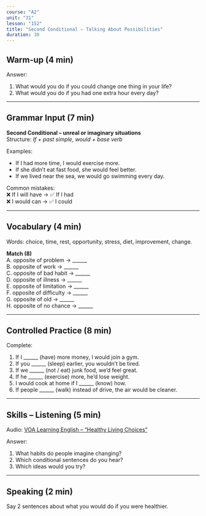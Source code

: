 ```yaml
---
course: "A2"
unit: "31"
lesson: "152"
title: "Second Conditional – Talking About Possibilities"
duration: 30
---
```


## Warm-up (4 min)
Answer:
1. What would you do if you could change one thing in your life?  
2. What would you do if you had one extra hour every day?  

-------
## Grammar Input (7 min)
**Second Conditional – unreal or imaginary situations**  
Structure: *If + past simple, would + base verb*  

Examples:  
- If I had more time, I would exercise more.  
- If she didn’t eat fast food, she would feel better.  
- If we lived near the sea, we would go swimming every day.  

Common mistakes:  
❌ If I will have → ✅ If I had  
❌ I would can → ✅ I could  

-------
## Vocabulary (4 min)
Words: choice, time, rest, opportunity, stress, diet, improvement, change.  

**Match (8)**  
A. opposite of problem → ______  
B. opposite of work → ______  
C. opposite of bad habit → ______  
D. opposite of illness → ______  
E. opposite of limitation → ______  
F. opposite of difficulty → ______  
G. opposite of old → ______  
H. opposite of no chance → ______  

-------
## Controlled Practice (8 min)
Complete:  
1. If I ______ (have) more money, I would join a gym.  
2. If you ______ (sleep) earlier, you wouldn’t be tired.  
3. If we ______ (not / eat) junk food, we’d feel great.  
4. If he ______ (exercise) more, he’d lose weight.  
5. I would cook at home if I ______ (know) how.  
6. If people ______ (walk) instead of drive, the air would be cleaner.  

-------
## Skills – Listening (5 min)
Audio: [VOA Learning English – “Healthy Living Choices”](https://learningenglish.voanews.com/)  

Answer:  
1. What habits do people imagine changing?  
2. Which conditional sentences do you hear?  
3. Which ideas would you try?  

-------
## Speaking (2 min)
Say 2 sentences about what you would do if you were healthier.
